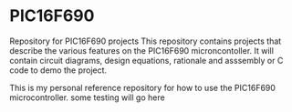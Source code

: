 # PIC16F690
Repository for PIC16F690 projects
This repository contains projects that describe the various features on the PIC16F690 microncontoller.  It will contain circuit diagrams, design equations, rationale and asssembly or C code to demo the project.

This is my personal reference repository for how to use the PIC16F690 microcontroller.
some testing will go here
